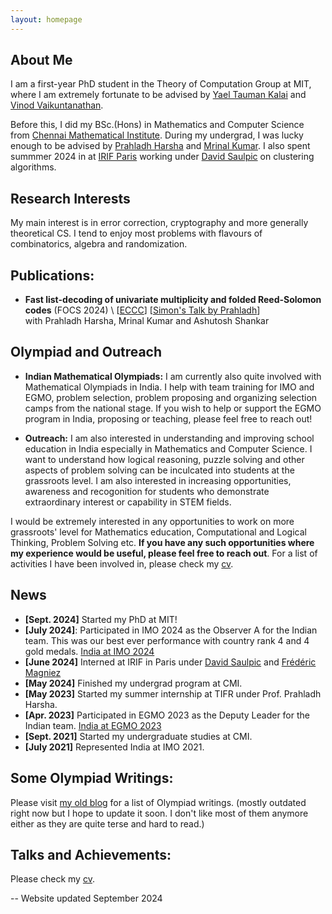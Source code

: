 ```yaml
---
layout: homepage
---
```


## About Me

I am a first-year PhD student in the Theory of Computation Group at MIT, where I am extremely fortunate to be advised by [Yael Tauman Kalai](https://www.microsoft.com/en-us/research/people/yael/) and [Vinod Vaikuntanathan](https://people.csail.mit.edu/vinodv/).

Before this, I did my BSc.(Hons) in Mathematics and Computer Science from [Chennai Mathematical Institute](https://www.cmi.ac.in/). During my undergrad, I was lucky enough to be advised by [Prahladh Harsha](https://www.tcs.tifr.res.in/~prahladh/) and [Mrinal Kumar](https://mrinalkr.bitbucket.io/). I also spent summmer 2024 in at [IRIF Paris](https://www.irif.fr/) working under [David Saulpic](https://www.normalesup.org/~saulpic/) on clustering algorithms.


## Research Interests

My main interest is in error correction, cryptography and more generally theoretical CS. I tend to enjoy most problems with flavours of combinatorics, algebra and randomization.

## Publications:
- **Fast list-decoding of univariate multiplicity and folded Reed-Solomon codes** (FOCS 2024) \   [[ECCC](https://eccc.weizmann.ac.il/report/2023/185/)] [[Simon's Talk by Prahladh](https://www.youtube.com/live/t3AdyuYaPzI?si=Yalpe2fbju6czVSb)] \
  with Prahladh Harsha, Mrinal Kumar and Ashutosh Shankar 

## Olympiad and Outreach

- **Indian Mathematical Olympiads:**  I am currently also quite involved with Mathematical Olympiads in India. I help with team training for IMO and EGMO, problem selection, problem proposing and organizing selection camps from the national stage. If you wish to help or support the EGMO program in India, proposing or teaching, please feel free to reach out!
  
- **Outreach:**  I am also interested in understanding and improving school education in India especially in Mathematics and Computer Science. I want to understand how logical reasoning, puzzle solving and other aspects of problem solving can be inculcated into students at the grassroots level. I am also interested in increasing opportunities, awareness and recogonition for students who demonstrate extraordinary interest or capability in STEM fields.
  
I would be extremely interested in any opportunities to work on more grassroots' level for Mathematics education, Computational and Logical Thinking, Problem Solving etc. **If you have any such opportunities where my experience would be useful, please feel free to reach out**. For a list of activities I have been involved in, please check my [cv](assets/files/rohan-cv.pdf).

## News
 
- **[Sept. 2024]** Started my PhD at MIT! 
- **[July 2024]**: Participated in IMO 2024 as the Observer A for the Indian team. This was our best ever performance with country rank 4 and 4 gold medals. [India at IMO 2024](https://www.imo-official.org/team_r.aspx?code=IND&year=2024) 
- **[June 2024]** Interned at IRIF in Paris under [David Saulpic](https://www.normalesup.org/~saulpic/) and [Frédéric Magniez](https://irif.fr/~magniez/) 
- **[May 2024]** Finished my undergrad program at CMI.
- **[May 2023]** Started my summer internship at TIFR under Prof. Prahladh Harsha.
- **[Apr. 2023]** Participated in EGMO 2023 as the Deputy Leader for the Indian team. [India at EGMO 2023](https://www.egmo.org/egmos/egmo12/countries/country35/)
- **[Sept. 2021]** Started my undergraduate studies at CMI.
- **[July 2021]** Represented India at IMO 2021.


## Some Olympiad Writings:

Please visit [my old blog](https://rgtdfg.blogspot.com/p/handouts.html) for a list of Olympiad writings. (mostly outdated right now but I hope to update it soon. I don't like most of them anymore either as they are quite terse and hard to read.)

## Talks and Achievements:
Please check my [cv](assets/files/rohan-cv-short.pdf).

-- 
Website updated September 2024